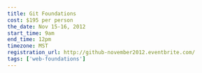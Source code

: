 ```yaml
---
title: Git Foundations
cost: $195 per person
the_date: Nov 15-16, 2012
start_time: 9am
end_time: 12pm
timezone: MST
registration_url: http://github-november2012.eventbrite.com/
tags: ['web-foundations']
---
```

